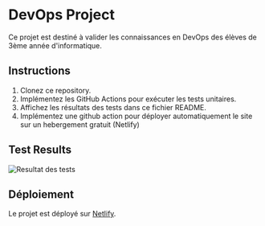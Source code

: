 # DevOps Project

Ce projet est destiné à valider les connaissances en DevOps des élèves de 3ème année d'informatique.

## Instructions

1. Clonez ce repository.
2. Implémentez les GitHub Actions pour exécuter les tests unitaires.
3. Affichez les résultats des tests dans ce fichier README.
4. Implémentez une github action pour déployer automatiquement le site sur un hebergement gratuit (Netlify)

## Test Results
![Resultat des tests](https://img.shields.io/github/workflow/status/Ripsis/CCpthomasDevOps/Run%20Tests?label=Tests&logo=github)

## Déploiement
Le projet est déployé sur [Netlify](https://musical-longma-e5f64b.netlify.app/).